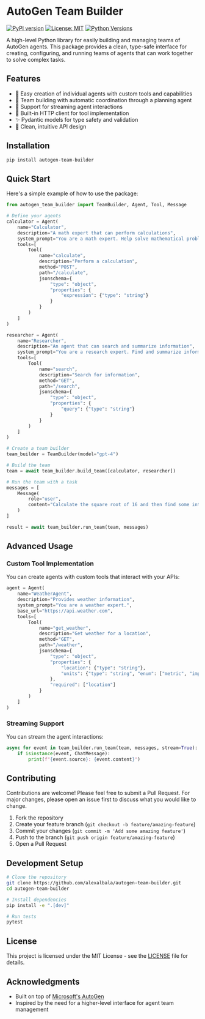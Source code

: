 # AutoGen Team Builder

[![PyPI version](https://badge.fury.io/py/autogen-team-builder.svg)](https://badge.fury.io/py/autogen-team-builder)
[![License: MIT](https://img.shields.io/badge/License-MIT-yellow.svg)](https://opensource.org/licenses/MIT)
[![Python Versions](https://img.shields.io/pypi/pyversions/autogen-team-builder.svg)](https://pypi.org/project/autogen-team-builder/)

A high-level Python library for easily building and managing teams of AutoGen agents. This package provides a clean, type-safe interface for creating, configuring, and running teams of agents that can work together to solve complex tasks.

## Features

- 🚀 Easy creation of individual agents with custom tools and capabilities
- 🤝 Team building with automatic coordination through a planning agent
- 📡 Support for streaming agent interactions
- 🔧 Built-in HTTP client for tool implementation
- ✨ Pydantic models for type safety and validation
- 🎯 Clean, intuitive API design

## Installation

```bash
pip install autogen-team-builder
```

## Quick Start

Here's a simple example of how to use the package:

```python
from autogen_team_builder import TeamBuilder, Agent, Tool, Message

# Define your agents
calculator = Agent(
    name="Calculator",
    description="A math expert that can perform calculations",
    system_prompt="You are a math expert. Help solve mathematical problems.",
    tools=[
        Tool(
            name="calculate",
            description="Perform a calculation",
            method="POST",
            path="/calculate",
            jsonschema={
                "type": "object",
                "properties": {
                    "expression": {"type": "string"}
                }
            }
        )
    ]
)

researcher = Agent(
    name="Researcher",
    description="An agent that can search and summarize information",
    system_prompt="You are a research expert. Find and summarize information.",
    tools=[
        Tool(
            name="search",
            description="Search for information",
            method="GET",
            path="/search",
            jsonschema={
                "type": "object",
                "properties": {
                    "query": {"type": "string"}
                }
            }
        )
    ]
)

# Create a team builder
team_builder = TeamBuilder(model="gpt-4")

# Build the team
team = await team_builder.build_team([calculator, researcher])

# Run the team with a task
messages = [
    Message(
        role="user",
        content="Calculate the square root of 16 and then find some interesting facts about the number 4."
    )
]

result = await team_builder.run_team(team, messages)
```

## Advanced Usage

### Custom Tool Implementation

You can create agents with custom tools that interact with your APIs:

```python
agent = Agent(
    name="WeatherAgent",
    description="Provides weather information",
    system_prompt="You are a weather expert.",
    base_url="https://api.weather.com",
    tools=[
        Tool(
            name="get_weather",
            description="Get weather for a location",
            method="GET",
            path="/weather",
            jsonschema={
                "type": "object",
                "properties": {
                    "location": {"type": "string"},
                    "units": {"type": "string", "enum": ["metric", "imperial"]}
                },
                "required": ["location"]
            }
        )
    ]
)
```

### Streaming Support

You can stream the agent interactions:

```python
async for event in team_builder.run_team(team, messages, stream=True):
    if isinstance(event, ChatMessage):
        print(f"{event.source}: {event.content}")
```

## Contributing

Contributions are welcome! Please feel free to submit a Pull Request. For major changes, please open an issue first to discuss what you would like to change.

1. Fork the repository
2. Create your feature branch (`git checkout -b feature/amazing-feature`)
3. Commit your changes (`git commit -m 'Add some amazing feature'`)
4. Push to the branch (`git push origin feature/amazing-feature`)
5. Open a Pull Request

## Development Setup

```bash
# Clone the repository
git clone https://github.com/alexalbala/autogen-team-builder.git
cd autogen-team-builder

# Install dependencies
pip install -e ".[dev]"

# Run tests
pytest
```

## License

This project is licensed under the MIT License - see the [LICENSE](LICENSE) file for details.

## Acknowledgments

- Built on top of [Microsoft's AutoGen](https://github.com/microsoft/autogen)
- Inspired by the need for a higher-level interface for agent team management 